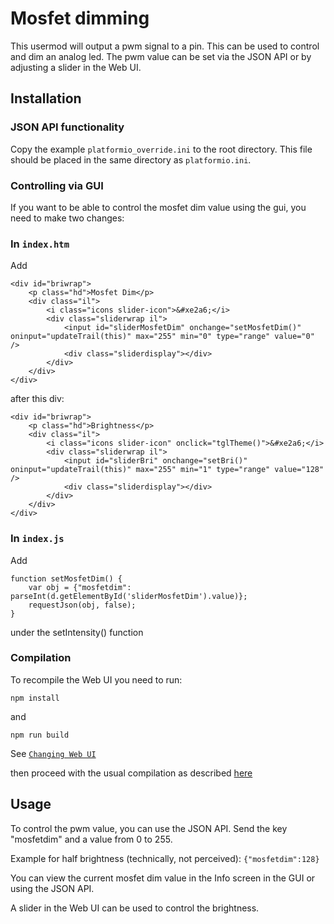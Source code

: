 # Mosfet dimming

This usermod will output a pwm signal to a pin. This can be used to control and dim an analog led.
The pwm value can be set via the JSON API or by adjusting a slider in the Web UI.

## Installation 

### JSON API functionality

Copy the example `platformio_override.ini` to the root directory.  This file should be placed in the same directory as `platformio.ini`.

### Controlling via GUI 

If you want to be able to control the mosfet dim value using the gui, you need to make two changes:

### In `index.htm`

Add

```
<div id="briwrap">
    <p class="hd">Mosfet Dim</p>
    <div class="il">
        <i class="icons slider-icon">&#xe2a6;</i>
        <div class="sliderwrap il">
            <input id="sliderMosfetDim" onchange="setMosfetDim()" oninput="updateTrail(this)" max="255" min="0" type="range" value="0" />
            <div class="sliderdisplay"></div>
        </div>
    </div>
</div>
```
after this div: 
```
<div id="briwrap">
    <p class="hd">Brightness</p>
    <div class="il">
        <i class="icons slider-icon" onclick="tglTheme()">&#xe2a6;</i>
        <div class="sliderwrap il">
            <input id="sliderBri" onchange="setBri()" oninput="updateTrail(this)" max="255" min="1" type="range" value="128" />
            <div class="sliderdisplay"></div>
        </div>
    </div>
</div>
```


### In `index.js`

Add

```
function setMosfetDim() {
	var obj = {"mosfetdim": parseInt(d.getElementById('sliderMosfetDim').value)};
	requestJson(obj, false);
}
```
under the setIntensity() function

### Compilation

To recompile the Web UI you need to run:
```
npm install
```
and 
```
npm run build
```
See [`Changing Web UI`](https://github.com/Aircoookie/WLED/wiki/Add-own-functionality#changing-web-ui)

then proceed with the usual compilation as described [here](https://github.com/Aircoookie/WLED/wiki/Compiling-WLED)


## Usage

To control the pwm value, you can use the JSON API. Send the key "mosfetdim" and a value from 0 to 255.

Example for half brightness (technically, not perceived): `{"mosfetdim":128}`

You can view the current mosfet dim value in the Info screen in the GUI or using the JSON API.

A slider in the Web UI can be used to control the brightness.